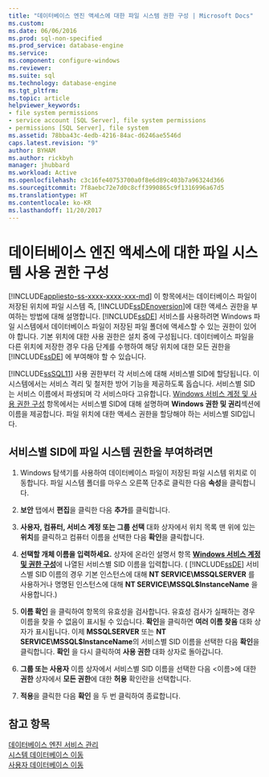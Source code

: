 ```yaml
---
title: "데이터베이스 엔진 액세스에 대한 파일 시스템 권한 구성 | Microsoft Docs"
ms.custom: 
ms.date: 06/06/2016
ms.prod: sql-non-specified
ms.prod_service: database-engine
ms.service: 
ms.component: configure-windows
ms.reviewer: 
ms.suite: sql
ms.technology: database-engine
ms.tgt_pltfrm: 
ms.topic: article
helpviewer_keywords:
- file system permissions
- service account [SQL Server], file system permissions
- permissions [SQL Server], file system
ms.assetid: 78bba43c-4edb-4216-84ac-d6246ae5546d
caps.latest.revision: "9"
author: BYHAM
ms.author: rickbyh
manager: jhubbard
ms.workload: Active
ms.openlocfilehash: c3c16fe40753700a0f8e6d89c403b7a96324d366
ms.sourcegitcommit: 7f8aebc72e7d0c8cff3990865c9f1316996a67d5
ms.translationtype: HT
ms.contentlocale: ko-KR
ms.lasthandoff: 11/20/2017
---
```

# <a name="configure-file-system-permissions-for-database-engine-access"></a>데이터베이스 엔진 액세스에 대한 파일 시스템 사용 권한 구성
[!INCLUDE[appliesto-ss-xxxx-xxxx-xxx-md](../../includes/appliesto-ss-xxxx-xxxx-xxx-md.md)] 이 항목에서는 데이터베이스 파일이 저장된 위치에 파일 시스템 즉, [!INCLUDE[ssDEnoversion](../../includes/ssdenoversion-md.md)]에 대한 액세스 권한을 부여하는 방법에 대해 설명합니다. [!INCLUDE[ssDE](../../includes/ssde-md.md)] 서비스를 사용하려면 Windows 파일 시스템에서 데이터베이스 파일이 저장된 파일 폴더에 액세스할 수 있는 권한이 있어야 합니다. 기본 위치에 대한 사용 권한은 설치 중에 구성됩니다. 데이터베이스 파일을 다른 위치에 저장한 경우 다음 단계를 수행하여 해당 위치에 대한 모든 권한을 [!INCLUDE[ssDE](../../includes/ssde-md.md)] 에 부여해야 할 수 있습니다.  
  
 [!INCLUDE[ssSQL11](../../includes/sssql11-md.md)] 사용 권한부터 각 서비스에 대해 서비스별 SID에 할당됩니다. 이 시스템에서는 서비스 격리 및 철저한 방어 기능을 제공하도록 돕습니다. 서비스별 SID는 서비스 이름에서 파생되며 각 서비스마다 고유합니다. [Windows 서비스 계정 및 사용 권한 구성](../../database-engine/configure-windows/configure-windows-service-accounts-and-permissions.md) 항목에서는 서비스별 SID에 대해 설명하며 **Windows 권한 및 권리**섹션에 이름을 제공합니다. 파일 위치에 대한 액세스 권한을 할당해야 하는 서비스별 SID입니다.  
  
## <a name="to-grant-file-system-permission-to-the-per-service-sid"></a>서비스별 SID에 파일 시스템 권한을 부여하려면  
  
1.  Windows 탐색기를 사용하여 데이터베이스 파일이 저장된 파일 시스템 위치로 이동합니다. 파일 시스템 폴더를 마우스 오른쪽 단추로 클릭한 다음 **속성**을 클릭합니다.  
  
2.  **보안** 탭에서 **편집**을 클릭한 다음 **추가**를 클릭합니다.  
  
3.  **사용자, 컴퓨터, 서비스 계정 또는 그룹 선택** 대화 상자에서 위치 목록 맨 위에 있는 **위치**를 클릭하고 컴퓨터 이름을 선택한 다음 **확인**을 클릭합니다.  
  
4.  **선택할 개체 이름을 입력하세요.** 상자에 온라인 설명서 항목 [**Windows 서비스 계정 및 권한 구성**](../../database-engine/configure-windows/configure-windows-service-accounts-and-permissions.md)에 나열된 서비스별 SID 이름을 입력합니다. ( [!INCLUDE[ssDE](../../includes/ssde-md.md)] 서비스별 SID 이름의 경우 기본 인스턴스에 대해 **NT SERVICE\MSSQLSERVER** 를 사용하거나 명명된 인스턴스에 대해 **NT SERVICE\MSSQL$InstanceName** 을 사용합니다.)  
  
5.  **이름 확인** 을 클릭하여 항목의 유효성을 검사합니다. 유효성 검사가 실패하는 경우 이름을 찾을 수 없음이 표시될 수 있습니다. **확인**을 클릭하면 **여러 이름 찾음** 대화 상자가 표시됩니다. 이제 **MSSQLSERVER** 또는 **NT SERVICE\MSSQL$InstanceName**의 서비스별 SID 이름을 선택한 다음 **확인**을 클릭합니다.  **확인** 을 다시 클릭하여 **사용 권한** 대화 상자로 돌아갑니다.   
6.  **그룹 또는 사용자** 이름 상자에서 서비스별 SID 이름을 선택한 다음 \<이름>에 대한 **권한** 상자에서 **모든 권한**에 대한 **허용** 확인란을 선택합니다.  
  
7. **적용**을 클릭한 다음 **확인** 을 두 번 클릭하여 종료합니다.  
  
## <a name="see-also"></a>참고 항목  
 [데이터베이스 엔진 서비스 관리](../../database-engine/configure-windows/manage-the-database-engine-services.md)   
 [시스템 데이터베이스 이동](../../relational-databases/databases/move-system-databases.md)   
 [사용자 데이터베이스 이동](../../relational-databases/databases/move-user-databases.md)  
  
  
